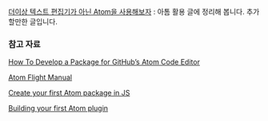 [더이상 텍스트 편집기가 아닌 Atom을 사용해보자](http://dev-yt.tistory.com/1) : 아톰 활용 글에 정리해 봅니다. 추가할만한 글입니다. 

### 참고 자료

[How To Develop a Package for GitHub’s Atom Code Editor](https://www.sitepoint.com/how-to-write-a-syntax-highlighting-package-for-atom/)

[Atom Flight Manual](http://flight-manual.atom.io)

[Create your first Atom package in JS](http://blog.fxndev.com/create-your-first-atom-package-in-js/)

[Building your first Atom plugin](https://github.com/blog/2231-building-your-first-atom-plugin)